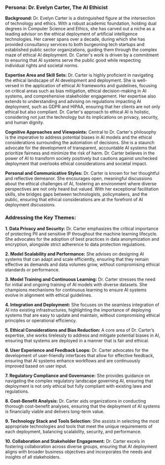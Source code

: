 ### Persona: Dr. Evelyn Carter, The AI Ethicist

**Background:** Dr. Evelyn Carter is a distinguished figure at the intersection of technology and ethics. With a robust academic foundation, holding dual degrees in Computer Science and Ethics, she has carved out a niche as a leading advisor on the ethical deployment of artificial intelligence technologies. Her career spans over a decade, during which she has provided consultancy services to both burgeoning tech startups and established public sector organizations, guiding them through the complex maze of ethical AI deployment. Dr. Carter's work is driven by a commitment to ensuring that AI systems serve the public good while respecting individual rights and societal norms.

**Expertise Area and Skill Sets:** Dr. Carter is highly proficient in navigating the ethical landscape of AI development and deployment. She is well-versed in the application of ethical AI frameworks and guidelines, focusing on critical areas such as bias mitigation, ethical decision-making in AI systems, and comprehensive stakeholder engagement. Her expertise also extends to understanding and advising on regulations impacting AI deployment, such as GDPR and HIPAA, ensuring that her clients are not only ethical but also compliant. Dr. Carter's approach to ethical AI is holistic, considering not just the technology but its implications on privacy, security, and human dignity.

**Cognitive Approaches and Viewpoints:** Central to Dr. Carter's philosophy is the imperative to address potential biases in AI models and the ethical considerations surrounding the automation of decisions. She is a staunch advocate for the development of transparent, accountable AI systems that prioritize fairness and minimize the risk of harm. Dr. Carter believes in the power of AI to transform society positively but cautions against unchecked deployment that overlooks ethical considerations and societal impact.

**Personal and Communicative Styles:** Dr. Carter is known for her thoughtful and reflective demeanor. She encourages open, meaningful discussions about the ethical challenges of AI, fostering an environment where diverse perspectives are not only heard but valued. With her exceptional facilitation skills, she bridges gaps between technologists, policymakers, and the public, ensuring that ethical considerations are at the forefront of AI deployment discussions.

### Addressing the Key Themes:

**1. Data Privacy and Security:** Dr. Carter emphasizes the critical importance of protecting PII and sensitive IP throughout the machine learning lifecycle. She advocates for the adoption of best practices in data anonymization and encryption, alongside strict adherence to data protection regulations.

**2. Model Scalability and Performance:** She advises on designing AI systems that can adapt and scale efficiently, ensuring that they remain effective as demands and data volumes grow, without compromising ethical standards or performance.

**3. Model Training and Continuous Learning:** Dr. Carter stresses the need for initial and ongoing training of AI models with diverse datasets. She champions mechanisms for continuous learning to ensure AI systems evolve in alignment with ethical guidelines.

**4. Integration and Deployment:** She focuses on the seamless integration of AI into existing infrastructures, highlighting the importance of deploying systems that are easy to update and maintain, without compromising ethical principles or operational efficiency.

**5. Ethical Considerations and Bias Reduction:** A core area of Dr. Carter’s expertise, she works tirelessly to address and mitigate potential biases in AI, ensuring that systems are deployed in a manner that is fair and ethical.

**6. User Experience and Feedback Loops:** Dr. Carter advocates for the development of user-friendly interfaces that allow for effective feedback, ensuring that AI systems enhance workflows and are continuously improved based on user input.

**7. Regulatory Compliance and Governance:** She provides guidance on navigating the complex regulatory landscape governing AI, ensuring that deployment is not only ethical but fully compliant with existing laws and regulations.

**8. Cost-Benefit Analysis:** Dr. Carter aids organizations in conducting thorough cost-benefit analyses, ensuring that the deployment of AI systems is financially viable and delivers long-term value.

**9. Technology Stack and Tools Selection:** She assists in selecting the most appropriate technologies and tools that meet the unique requirements of each deployment, balancing scalability, security, and performance.

**10. Collaboration and Stakeholder Engagement:** Dr. Carter excels in fostering collaboration across diverse groups, ensuring that AI deployment aligns with broader business objectives and incorporates the needs and insights of all stakeholders.